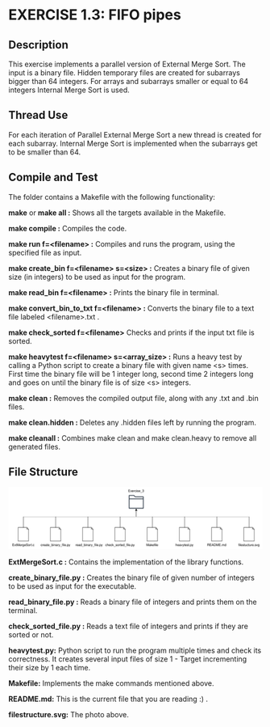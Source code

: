 
# EXERCISE 1.3: FIFO pipes


## Description

This exercise implements a parallel version of External Merge Sort. The input is a binary file. Hidden temporary files are created for subarrays bigger than 64 integers. For arrays and subarrays smaller or equal to 64 integers Internal Merge Sort is used. 


## Thread Use

For each iteration of Parallel External Merge Sort a new thread is created for each subarray. Internal Merge Sort is implemented when the subarrays get to be smaller than 64.


## Compile and Test
The folder contains a Makefile with the following functionality:

**make** or **make all :** Shows all the targets available in the Makefile.

**make compile :** Compiles the code.

**make run f=\<filename> :** Compiles and runs the program, using the specified file as input.

**make create_bin f=\<filename> s=\<size> :** Creates a binary file of given size (in integers) to be used as input for the program.

**make read_bin f=\<filename> :** Prints the binary file in terminal.

**make convert_bin_to_txt f=\<filename> :** Converts the binary file to a text file labeled \<filename>.txt .

**make check_sorted f=\<filename>** Checks and prints if the input txt file is sorted.

**make heavytest f=\<filename> s=\<array_size> :** Runs a heavy test by calling a Python script to create a binary file with given name \<s> times. First time the binary file will be 1 integer long, second time 2 integers long and goes on until the binary file is of size \<s> integers.

**make clean :** Removes the compiled output file, along with any .txt and .bin files.

**make clean.hidden :** Deletes any .hidden files left by running the program.

**make cleanall :** Combines make clean and make clean.heavy to remove all generated files.


## File Structure

![Project diagram](filestructure.svg)

**ExtMergeSort.c :** Contains the implementation of the library functions.

**create_binary_file.py :** Creates the binary file of given number of integers to be used as input for the executable.

**read_binary_file.py :** Reads a binary file of integers and prints them on the terminal.

**check_sorted_file.py :** Reads a text file of integers and prints if they are sorted or not.

**heavytest.py:** Python script to run the program multiple times and check its correctness. It creates several input files of size 1 - Target incrementing their size by 1 each time.

**Makefile:** Implements the make commands mentioned above.

**README.md:** This is the current file that you are reading :) .

**filestructure.svg:** The photo above.
